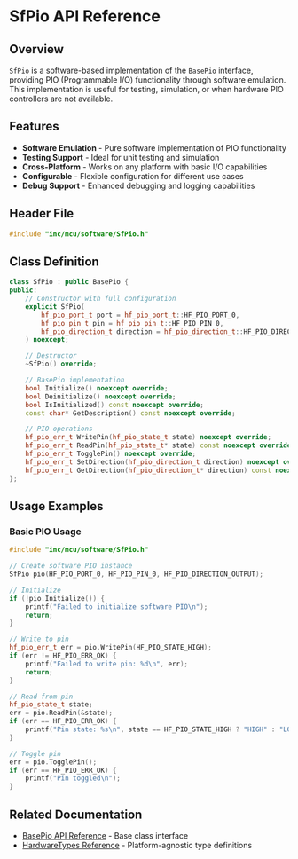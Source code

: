 # SfPio API Reference

## Overview

`SfPio` is a software-based implementation of the `BasePio` interface, providing PIO (Programmable I/O) functionality through software emulation. This implementation is useful for testing, simulation, or when hardware PIO controllers are not available.

## Features

- **Software Emulation** - Pure software implementation of PIO functionality
- **Testing Support** - Ideal for unit testing and simulation
- **Cross-Platform** - Works on any platform with basic I/O capabilities
- **Configurable** - Flexible configuration for different use cases
- **Debug Support** - Enhanced debugging and logging capabilities

## Header File

```cpp
#include "inc/mcu/software/SfPio.h"
```

## Class Definition

```cpp
class SfPio : public BasePio {
public:
    // Constructor with full configuration
    explicit SfPio(
        hf_pio_port_t port = hf_pio_port_t::HF_PIO_PORT_0,
        hf_pio_pin_t pin = hf_pio_pin_t::HF_PIO_PIN_0,
        hf_pio_direction_t direction = hf_pio_direction_t::HF_PIO_DIRECTION_OUTPUT
    ) noexcept;

    // Destructor
    ~SfPio() override;

    // BasePio implementation
    bool Initialize() noexcept override;
    bool Deinitialize() noexcept override;
    bool IsInitialized() const noexcept override;
    const char* GetDescription() const noexcept override;

    // PIO operations
    hf_pio_err_t WritePin(hf_pio_state_t state) noexcept override;
    hf_pio_err_t ReadPin(hf_pio_state_t* state) const noexcept override;
    hf_pio_err_t TogglePin() noexcept override;
    hf_pio_err_t SetDirection(hf_pio_direction_t direction) noexcept override;
    hf_pio_err_t GetDirection(hf_pio_direction_t* direction) const noexcept override;
};
```

## Usage Examples

### Basic PIO Usage

```cpp
#include "inc/mcu/software/SfPio.h"

// Create software PIO instance
SfPio pio(HF_PIO_PORT_0, HF_PIO_PIN_0, HF_PIO_DIRECTION_OUTPUT);

// Initialize
if (!pio.Initialize()) {
    printf("Failed to initialize software PIO\n");
    return;
}

// Write to pin
hf_pio_err_t err = pio.WritePin(HF_PIO_STATE_HIGH);
if (err != HF_PIO_ERR_OK) {
    printf("Failed to write pin: %d\n", err);
    return;
}

// Read from pin
hf_pio_state_t state;
err = pio.ReadPin(&state);
if (err == HF_PIO_ERR_OK) {
    printf("Pin state: %s\n", state == HF_PIO_STATE_HIGH ? "HIGH" : "LOW");
}

// Toggle pin
err = pio.TogglePin();
if (err == HF_PIO_ERR_OK) {
    printf("Pin toggled\n");
}
```

## Related Documentation

- [BasePio API Reference](BasePio.md) - Base class interface
- [HardwareTypes Reference](HardwareTypes.md) - Platform-agnostic type definitions